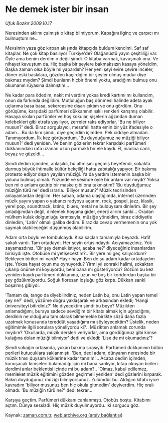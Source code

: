 # Ne demek ister bir insan

*Ufuk Bozkır 2009.10.17*

<tr><td class="metin" colspan="2" style="padding-top: 20px; padding-left: 5px; padding-right: 10px;">Neresinden aklımı çalmıştı o kitap bilmiyorum. Kapağını ilginç ve çarpıcı mı bulmuştum ne...</td></tr><tr><td class="metin" colspan="2" style="padding-top: 20px; padding-left: 5px; padding-right: 10px;"><p> Mevsimin yaza göz kırpan akışında kitapçıda buldum kendimi. Saf saf kitaplar. Ne çok kitap basılıyor Türkiye'de? Olağanüstü yayın çeşitliliği var. Öyle ama benim derdim o değil şimdi. O kitaba varmak, kavuşmak ona. Ve nihayet kavuştum da. Hiç başka bir şeylere bakmaksızın kasaya yöneldim. Başka zaman olsa böyle mi yapardım? Her yeni şeyi evire çevire inceler, döner eski baskılara, gözden kaçırdığım bir şeyler olmuş mudur diye bakmaz mıydım? Şimdi bunların hiçbir önemi yoktu, aradığımı bulmuş onu okumanın rüyasına dalmıştım...
<p>Ne kadar para ödedim, nakit mi verdim yoksa kredi kartımı mı kullandım, onun da farkında değildim. Mutluluğun baş dönmesi halinde adeta ayak uçlarıma basa basa, sekercesine dışarı çıktım ve onu gördüm. Onu görüşüme, karşıdaki parfümeri dükkanının ışıklı renkleri karışmış olabilir. Havaya sıkılan parfümler ve hoş kokular, şişelerin ağzından duman kelebekleri gibi etrafa yayılıyor, zerreler raks ediyorlar. 'Bu ne biliyor musun?' dedi. Biraz sorgulayıcı, mesafeli hatta emin bir yüz ifadesiyle o adam... Bu da kim şimdi, diye geçirdim içimden. Pek ciddiye almadan. Tanımıyordum. İlk kez görüyordum. 'Bu duyduğumuz ne müziği biliyor musun?' dedi yeniden. Ve benim gözlerim tekrar karşıdaki parfümeri dükkanındaki rafa uzanan uzun parmaklı bir ele kaydı. El, inadına canlı, beyaz ve güzeldi... 
<p>Şimdi dedim içimden, anlaşıldı, bu altmışını geçmiş beyefendi, sokakta durmuş büyük ihtimalle kültür bekçiliği hatta zabıtalığı yapıyor. Bir bakıma protesto ediyor dışarı yayılan müziği. Ya da yardım istemenin başka bir yolunu bulmuş olmalı. Yüzünde ve sesinde öyle bir anlam var mıydı? Yoksa ben mi o anlamı getirip bir maske gibi ona takmıştım? 'Bu duyduğumuz müziğin türü ne' dedi ısrarla. 'Biliyor musun?' Müzik teorisinden anlayanlardan değilim. Her sabah, odama ulaştığımda, internet üzerinden müzik yayını yapan o yabancı radyoyu açarım, rock, gospel, jazz, klasik, yerel pop, soundtrack, latino, blues, metal ne bulduysam dinlerim. Bir şey anladığımdan değil, dinlemek hoşuma gider, enerji alırım sanki... Oradan mülhem kulak dolgunluğu kırıntısıyla, müziğe yöneldim, biraz ciddiyetle dinledim, 'Latin' olmalı galiba dedim. Biraz da cevap vermemenin onu yok saymak olabileceğini düşünmüş olabilirim. 
<p>Adam orta boylu ve tombulcaydı. Kısa saçları tamamıyla beyazdı. Hafif sakalı vardı. Tam ortadaydı. Her şeyin ortasındaydı. Acıyamazdınız. Yok sayamazdınız. 'Bir şey demek istiyor, acaba ne?' diyeceğiniz insanlardan birisiydi işte. Otobüse mi yetişecektim?.. Bir yere mi geç kalıyordum? Bekleyen birileri mi vardı? Hayır hayır. Ben de şu adam kadar ortadaydım işte. Yoksa hayat oyun mu oynuyordu? Yirmi yıl sonraki halimi, sokaktan çıkarıp önüme mi koyuyordu, beni bana mı gösteriyordu? Gözüm bu kez yeniden kaydı parfümeri dükkanına, uzun ve boş bir koridordan başka bir şey gözükmüyordu. Soğuk floresan loşluğu göz kırptı. Dükkan sanki boşalmış gibiydi. 
<p>'Tamam da, tango da diyebilirdiniz, neden Latin bu, onu Latin yapan temel şey ne?' dedi, yüzüme doğru yaklaşarak ve arkasından ekledi; 'Hangi üniversiteyi bitirdiniz?' Ne diyecektim şimdi bu beye? Müzikten anlamadığımı, buraya sadece sevdiğim bir kitabı almak için uğradığımı, derdinin ne olduğunu tam olarak bilmemekle birlikte sözü daha fazla uzatmak konusunda tereddüt yaşadığımı mı söyleyecektim? Üstelik, neden eğitimimle ilgili sorulara yöneliyordu ki?.. Müzikten anlamak zorunda mıydım? 'Okullarda, müzik dersleri veriyorlar, ama gördüğünüz gibi kimse kulağına dolan müziği bilmiyor' dedi ve ekledi: 'Lise de mi okumadınız'? 
<p>Şimdi sokağın ortasında, yukarı bakma sırasıydı. Parfümeri dükkanının bütün perileri kutucuklara saklanmıştı. 'Ben, dedi adam, dünyanın neresinde bir müzik tınısı duysam köklerine kadar tanırım'... Acaba dedim içimden, konuşacak kimseleri bulamadığı için mi bana sarılıyor, kitap okuyan birileri derdimi anlar beklentisi içinde mi bu adam?.. 'Olmaz, kabul edilemez, memleket müzik eğitimini gözden geçirmeli yeniden' dedi gözlerini kırparak. Bakın duyduğunuz müziği bilmiyorsunuz. Zulümdür bu. Aldığım kitabı iyice kavradım 'biliyor musunuz ben hiç okula gitmedim' deyiverdim. Hiç oralı olmadı. 'Bu müziğin türü ne?' dedi tekrar...
<p>Karşıya geçtim. Parfümeri dükkanı canlanmıştı. Otobüs boştu. Kitabımı açtım. Dünya sessizdi. Hiç müzik duyulmuyordu. İki sorgucu göz.<br/></p></p></p></p></p></p></p></td></tr>

Kaynak: [zaman.com.tr](http://zaman.com.tr/yazar.do?yazino=904144), [web.archive.org (arşiv bağlantısı)](http://web.archive.org/web/20091021014100/http://zaman.com.tr:80/yazar.do?yazino=904144)
